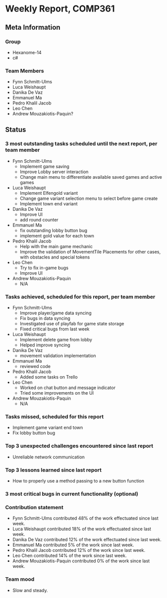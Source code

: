 # Weekly Report, COMP361

## Meta Information

### Group

 * Hexanome-14
 * c#
### Team Members

 * Fynn Schmitt-Ulms
 * Luca Weishaupt
 * Danika De Vaz
 * Emmanuel Ma
 * Pedro Khalil Jacob
 * Leo Chen
 * Andrew Mouzakiotis-Paquin?

## Status

### 3 most outstanding tasks scheduled until the next report, per team member
 * Fynn Schmitt-Ulms
   * Implement game saving
   * Improve Lobby server interaction
   * Change main menu to differentiate available saved games and active games
 * Luca Weishaupt
   * Implement Elfengold variant
   * Change game variant selection menu to select before game create
   * Implement town end variant
 * Danika De Vaz
   *  Improve UI
   *  add round counter
 * Emmanuel Ma 
   * fix outstanding lobby button bug
   * implement gold value for each town
 * Pedro Khalil Jacob
   * Help with the main game mechanic
   * Improve the validation of MovementTile Placements for other cases, with obstacles and special tokens
 * Leo Chen
   * Try to fix in-game bugs
   * Improve UI
 * Andrew Mouzakiotis-Paquin
   * N/A

### Tasks achieved, scheduled for this report, per team member

 * Fynn Schmitt-Ulms
   * Improve player/game data syncing
   * Fix bugs in data syncing
   * Investigated use of playfab for game state storage
   * Fixed critical bugs from last week
 * Luca Weishaupt
   * Implement delete game from lobby
   * Helped improve syncing
 * Danika De Vaz
   * movement validation implementation
 * Emmanuel Ma 
   * reviewed code
 * Pedro Khalil Jacob
   * Added some tasks on Trello
 * Leo Chen
   * Worked on chat button and message indicator
   * Tried some improvements on the UI
 * Andrew Mouzakiotis-Paquin
   * N/A

### Tasks missed, scheduled for this report

 * Implement game variant end town
 * Fix lobby button bug

### Top 3 unexpected challenges encountered since last report

 * Unreliable network communication

### Top 3 lessons learned since last report

 * How to properly use a method passing to a new button function
 
### 3 most critical bugs in current functionality (optional)

### Contribution statement

 * Fynn Schmitt-Ulms contributed 48% of the work effectuated since last week.
 * Luca Weishaupt contributed 18% of the work effectuated since last week.
 * Danika De Vaz contributed 12% of the work effectuated since last week.
 * Emmanuel Ma contributed 5% of the work since last week.
 * Pedro Khalil Jacob contributed 12% of the work since last week.
 * Leo Chen contributed 14% of the work since last week.
 * Andrew Mouzakiotis-Paquin contributed 0% of the work since last week.

### Team mood

 * Slow and steady. 
